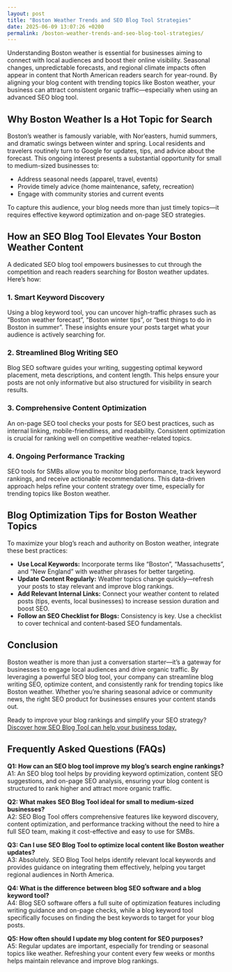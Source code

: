 ```yaml
---
layout: post
title: "Boston Weather Trends and SEO Blog Tool Strategies"
date: 2025-06-09 13:07:26 +0200
permalink: /boston-weather-trends-and-seo-blog-tool-strategies/
---
```

Understanding Boston weather is essential for businesses aiming to connect with local audiences and boost their online visibility. Seasonal changes, unpredictable forecasts, and regional climate impacts often appear in content that North American readers search for year-round. By aligning your blog content with trending topics like Boston weather, your business can attract consistent organic traffic—especially when using an advanced SEO blog tool.

## Why Boston Weather Is a Hot Topic for Search

Boston’s weather is famously variable, with Nor’easters, humid summers, and dramatic swings between winter and spring. Local residents and travelers routinely turn to Google for updates, tips, and advice about the forecast. This ongoing interest presents a substantial opportunity for small to medium-sized businesses to:

- Address seasonal needs (apparel, travel, events)
- Provide timely advice (home maintenance, safety, recreation)
- Engage with community stories and current events

To capture this audience, your blog needs more than just timely topics—it requires effective keyword optimization and on-page SEO strategies.

## How an SEO Blog Tool Elevates Your Boston Weather Content

A dedicated SEO blog tool empowers businesses to cut through the competition and reach readers searching for Boston weather updates. Here’s how:

### 1. Smart Keyword Discovery

Using a blog keyword tool, you can uncover high-traffic phrases such as “Boston weather forecast”, “Boston winter tips”, or “best things to do in Boston in summer”. These insights ensure your posts target what your audience is actively searching for.

### 2. Streamlined Blog Writing SEO

Blog SEO software guides your writing, suggesting optimal keyword placement, meta descriptions, and content length. This helps ensure your posts are not only informative but also structured for visibility in search results.

### 3. Comprehensive Content Optimization

An on-page SEO tool checks your posts for SEO best practices, such as internal linking, mobile-friendliness, and readability. Consistent optimization is crucial for ranking well on competitive weather-related topics.

### 4. Ongoing Performance Tracking

SEO tools for SMBs allow you to monitor blog performance, track keyword rankings, and receive actionable recommendations. This data-driven approach helps refine your content strategy over time, especially for trending topics like Boston weather.

## Blog Optimization Tips for Boston Weather Topics

To maximize your blog’s reach and authority on Boston weather, integrate these best practices:

- **Use Local Keywords:** Incorporate terms like “Boston”, “Massachusetts”, and “New England” with weather phrases for better targeting.
- **Update Content Regularly:** Weather topics change quickly—refresh your posts to stay relevant and improve blog rankings.
- **Add Relevant Internal Links:** Connect your weather content to related posts (tips, events, local businesses) to increase session duration and boost SEO.
- **Follow an SEO Checklist for Blogs:** Consistency is key. Use a checklist to cover technical and content-based SEO fundamentals.

## Conclusion

Boston weather is more than just a conversation starter—it’s a gateway for businesses to engage local audiences and drive organic traffic. By leveraging a powerful SEO blog tool, your company can streamline blog writing SEO, optimize content, and consistently rank for trending topics like Boston weather. Whether you’re sharing seasonal advice or community news, the right SEO product for businesses ensures your content stands out.

Ready to improve your blog rankings and simplify your SEO strategy? [Discover how SEO Blog Tool can help your business today.](https://seoblogtool.com/)

## Frequently Asked Questions (FAQs)

**Q1: How can an SEO blog tool improve my blog’s search engine rankings?**  
A1: An SEO blog tool helps by providing keyword optimization, content SEO suggestions, and on-page SEO analysis, ensuring your blog content is structured to rank higher and attract more organic traffic.

**Q2: What makes SEO Blog Tool ideal for small to medium-sized businesses?**  
A2: SEO Blog Tool offers comprehensive features like keyword discovery, content optimization, and performance tracking without the need to hire a full SEO team, making it cost-effective and easy to use for SMBs.

**Q3: Can I use SEO Blog Tool to optimize local content like Boston weather updates?**  
A3: Absolutely. SEO Blog Tool helps identify relevant local keywords and provides guidance on integrating them effectively, helping you target regional audiences in North America.

**Q4: What is the difference between blog SEO software and a blog keyword tool?**  
A4: Blog SEO software offers a full suite of optimization features including writing guidance and on-page checks, while a blog keyword tool specifically focuses on finding the best keywords to target for your blog posts.

**Q5: How often should I update my blog content for SEO purposes?**  
A5: Regular updates are important, especially for trending or seasonal topics like weather. Refreshing your content every few weeks or months helps maintain relevance and improve blog rankings.

<script type="application/ld+json">
{
  "@context": "https://schema.org",
  "@type": "BlogPosting",
  "headline": "Boston Weather Trends and SEO Blog Tool Strategies",
  "description": "Learn how to leverage Boston weather trends using an SEO blog tool to boost your blog’s search engine visibility and drive organic traffic for small to medium-sized businesses.",
  "author": {
    "@type": "Person",
    "name": "SEO Blog Tool"
  },
  "publisher": {
    "@type": "Person",
    "name": "SEO Blog Tool"
  },
  "datePublished": "2024-06-01",
  "mainEntityOfPage": {
    "@type": "WebPage",
    "@id": "https://seoblogtool.com/boston-weather-trends-seo-blog-tool-strategies"
  },
  "keywords": "SEO blog tool, blog SEO software, keyword optimization, content SEO, on-page SEO tool, blog writing SEO, blog keyword tool, SEO tools for SMBs, SEO checklist for blogs, SEO content analyzer, blog optimization tool, SEO product for businesses, improve blog rankings, Boston weather, Boston weather forecast, Boston winter tips",
  "inLanguage": "en-US"
}
</script>

<script type="application/ld+json">
{
  "@context": "https://schema.org",
  "@type": "FAQPage",
  "mainEntity": [
    {
      "@type": "Question",
      "name": "How can an SEO blog tool improve my blog’s search engine rankings?",
      "acceptedAnswer": {
        "@type": "Answer",
        "text": "An SEO blog tool helps by providing keyword optimization, content SEO suggestions, and on-page SEO analysis, ensuring your blog content is structured to rank higher and attract more organic traffic."
      }
    },
    {
      "@type": "Question",
      "name": "What makes SEO Blog Tool ideal for small to medium-sized businesses?",
      "acceptedAnswer": {
        "@type": "Answer",
        "text": "SEO Blog Tool offers comprehensive features like keyword discovery, content optimization, and performance tracking without the need to hire a full SEO team, making it cost-effective and easy to use for SMBs."
      }
    },
    {
      "@type": "Question",
      "name": "Can I use SEO Blog Tool to optimize local content like Boston weather updates?",
      "acceptedAnswer": {
        "@type": "Answer",
        "text": "Absolutely. SEO Blog Tool helps identify relevant local keywords and provides guidance on integrating them effectively, helping you target regional audiences in North America."
      }
    },
    {
      "@type": "Question",
      "name": "What is the difference between blog SEO software and a blog keyword tool?",
      "acceptedAnswer": {
        "@type": "Answer",
        "text": "Blog SEO software offers a full suite of optimization features including writing guidance and on-page checks, while a blog keyword tool specifically focuses on finding the best keywords to target for your blog posts."
      }
    },
    {
      "@type": "Question",
      "name": "How often should I update my blog content for SEO purposes?",
      "acceptedAnswer": {
        "@type": "Answer",
        "text": "Regular updates are important, especially for trending or seasonal topics like weather. Refreshing your content every few weeks or months helps maintain relevance and improve blog rankings."
      }
    }
  ]
}
</script>
